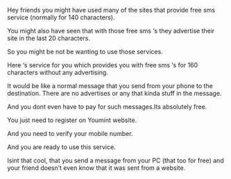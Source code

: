 Hey friends you might have used many of the sites that provide free sms service (normally for 140 characters).

You might also have seen that with those free sms ‘s they advertise their site in the last 20 characters.

So you might be not be wanting to use those services.

Here ‘s  service for you which provides you with free sms ‘s for 160 characters without any advertising.

It would be like a normal message that you send from your phone to the destination. There are no advertises or any that kinda stuff in the message.

And you dont even have to pay for such messages.Its absolutely free.

You just need to register on Youmint website.

And you need to verify your mobile number.

And you are ready to use this service.

Isint that cool, that you send a message from your PC (that too for free) and your friend doesn’t even know that it was sent from a website.